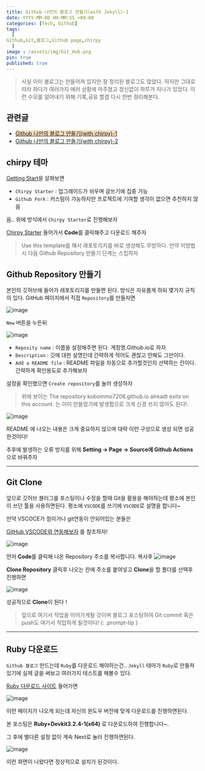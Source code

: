 ```yaml
---
title: Github 나만의 블로그 만들기(with Jekyll)-1
date: YYYY-MM-DD HH:MM:SS +09:00
categories: [Tech, Github]
tags:
  [
Github,Git,블로그,Github page,chirpy
  ]
image : /assets/img/Git_Hub.png
pin: true
published: true
---
```


>사실 이미 블로그는 만들어져 있지만 잘 정리된 블로그도 많았다. 하지만 그대로 따라 하다가 여러가지 에러 상황에 마주쳤고 정신없이 하루가 지나가 있었다. 이런 수모를 덜어내기 위해 기록,공유 할겸 다시 한번 정리해본다.


## 관련글
* <span style='background-color: #F7DDBE'>[Github 나만의 블로그 만들기(with chirpy)-1](https://gubeommo.github.io/posts/GitHub-Github-%EB%82%98%EB%A7%8C%EC%9D%98-%EB%B8%94%EB%A1%9C%EA%B7%B8-%EB%A7%8C%EB%93%A4%EA%B8%B01/)</span>
* [Github 나만의 블로그 만들기(with chirpy)-2](https://gubeommo.github.io/posts/GitHub-Github-%EB%82%98%EB%A7%8C%EC%9D%98-%EB%B8%94%EB%A1%9C%EA%B7%B8-%EB%A7%8C%EB%93%A4%EA%B8%B02/)
  

## chirpy 테마 


[Getting Start](https://chirpy.cotes.page/posts/getting-started/)을 살펴보면 

* `Chirpy Starter` : 업그레이드가 쉬우며 글쓰기에 집중 가능
* `Github Fork` : 커스텀이 가능하지만 프로젝트에 기여할 생각이 없으면 추천하지 않음

음.. 위에 방식에서 `Chirpy Starter`로 진행해보자




[Chirpy Starter](https://github.com/cotes2020/chirpy-starter) 들어가서 **Code**를 클릭해주고 다운로드 해주자 
>Use this template를 해서 래포토리지를 바로 생성해도 무방하다. 만약 이방법시 다음 Github Repository 만들기 단계는 스킵하자


## Github Repository 만들기

본인의 깃허브에 들어가 레포토리지를 만들면 된다. 방식은 자유롭게 하되 몇가지 규칙이 있다. GitHub 페이지에서 직접 `Repository`를 만들자면


![image](https://github.com/Gubeommo/TIL/assets/86589565/97c3d60e-00fe-469c-a9a2-9c85d80e24f3)

`New` 버튼을 누든뒤

![image](https://github.com/Gubeommo/TIL/assets/86589565/4dc26ce9-4e7d-41fc-ac53-c21514faffa1)

* `Reposity name` : 이름을 설정해주면 된다. 계정명.Github.io로 하자
* `Description` : 깃에 대한 설명인데 간략하게 적어도 괜찮고 안해도 그만이다.
* `Add a README file` : README 파일을 자동으로 추가할것인지 선택하는 칸이다. 간략하게 확인용도로 추가해보자


설정을 확인했으면 `Create repository`를 눌러 생성하자 

> 위에 보이는 The repository kobommo7208.github.io alreadt exits on this account. 는 이미 만들었기에 발생함으로 크게 신경 쓰지 않아도 된다!.

![image](https://github.com/Gubeommo/TIL/assets/86589565/ae4c7b36-0dc4-47ff-8add-56c1fefda2c5)

README 에 나오는 내용은 크게 중요하지 않으며 대략 이런 구성으로 생성 되면 성공한것이다!

추후에 발생하는 오류 방지를 위해 **Setting -> Page -> Source에 Github Actions** 으로 바꿔주자

---
## Git Clone

앞으로 깃허브 블러그를 포스팅이나 수정을 할때 Git을 활용을 해야하는데 평소에 본인이 쓰던 툴을 사용하면된다.
평소에 `VSCODE`를 쓰기에 `VSCODE`로 설명을 합니다~ 

만약 VSCOCE가 첨이거나 git연동이 안되어있는 분들은

[GitHub VSCODE와 연동해보자](https://gubeommo.github.io/posts/GitHub-VSCODE%EC%99%80-%EC%97%B0%EB%8F%99%ED%95%B4%EB%B3%B4%EC%9E%90/) 를 참조하자!

![image](https://github.com/Gubeommo/TIL/assets/86589565/d5471a3a-90fc-4d6d-88f8-40c645b96696)

먼저 **Code**를 클릭해 나온 Repository 주소를 복사합니다.
복사후 
![image](https://github.com/Gubeommo/TIL/assets/86589565/1013ff9d-cfba-44ab-9f3c-8384e0bb9427)

**Clone Repository** 클릭후 나오는 칸에 주소를 붙여넣고 **Clone**을 할 폴더를 선택후 진행하면


![image](https://github.com/Gubeommo/TIL/assets/86589565/24a66880-5220-4f6e-8c60-20cb696a80b3)

성공적으로 **Clone**이 된다 !

> 앞으로 여기서 작업을 이어가게될 것이며 블로그 포스팅하여 Git commit 혹은 push도 여기서 작업하게 될것이다!
{: .prompt-tip }
---
## Ruby 다운로드 

`Github 블로그` 만드는데 `Ruby`를 다운로드 해야하는건.. `Jekyll` 테마가 `Ruby`로 만들져 있기에 실제 글을 써보고 여러가지 테스트를 해볼수 있다.

[Ruby 다운로드 사이트](https://rubyinstaller.org/downloads/) 들어가면 

![image](https://github.com/Gubeommo/TIL/assets/86589565/2925a255-fd48-469b-824e-435ae5076a35)

이런 페이지가 나오게 되는데 자신의 윈도우 버전에 맞게 다운로드를 진행하면된다. 

본 포스팅은 **Ruby+Devkit3.2.4-1(x64)** 로 다운로드하여 진행합니다~.

그 후에 별다른 설정 없이 계속 Next로 눌러 진행하면된다.

![image](https://github.com/Gubeommo/TIL/assets/86589565/27795893-2e52-4e08-8be4-e014286a1aa2)

이런 화면이 나왔다면 정상적으로 설치가 된것이다.


